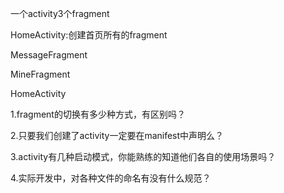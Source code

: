 一个activity3个fragment

HomeActivity:创建首页所有的fragment

MessageFragment

MineFragment

HomeActivity





1.fragment的切换有多少种方式，有区别吗？





2.只要我们创建了activity一定要在manifest中声明么？





3.activity有几种启动模式，你能熟练的知道他们各自的使用场景吗？



4.实际开发中，对各种文件的命名有没有什么规范？


